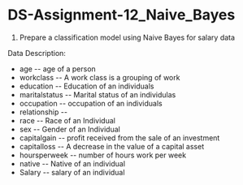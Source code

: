 # DS-Assignment-12_Naive_Bayes

1) Prepare a classification model using Naive Bayes 
for salary data 

Data Description:

- age -- age of a person
- workclass	-- A work class is a grouping of work 
- education	-- Education of an individuals	
- maritalstatus -- Marital status of an individulas	
- occupation	 -- occupation of an individuals
- relationship -- 	
- race --  Race of an Individual
- sex --  Gender of an Individual
- capitalgain --  profit received from the sale of an investment	
- capitalloss	-- A decrease in the value of a capital asset
- hoursperweek -- number of hours work per week	
- native -- Native of an individual
- Salary -- salary of an individual

